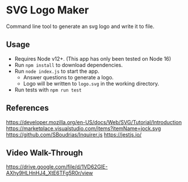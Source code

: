 # SVG Logo Maker

Command line tool to generate an svg logo and write it to file.

## Usage

- Requires Node v12+. (This app has only been tested on Node 16)
- Run `npm install` to download dependencies.
- Run `node index.js` to start the app.
  - Answer questions to generate a logo.
  - Logo will be written to `logo.svg` in the working directory.
- Run tests with `npm run test`

## References

<https://developer.mozilla.org/en-US/docs/Web/SVG/Tutorial/Introduction>
<https://marketplace.visualstudio.com/items?itemName=jock.svg>
<https://github.com/SBoudrias/Inquirer.js>
<https://jestjs.io/>


## Video Walk-Through
https://drive.google.com/file/d/1VD62GlE-AXhy9HLHnHJ4_XtE6TFg5R0r/view
 
